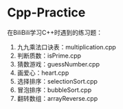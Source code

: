 # Cpp-Practice
在BiliBili学习C++时遇到的练习题：    
01. 九九乘法口诀表：multiplication.cpp  
02. 判断质数：isPrime.cpp  
03. 猜数游戏：guessNumber.cpp  
04. 画爱心：heart.cpp 
05. 选择排序：selectionSort.cpp  
06. 冒泡排序：bubbleSort.cpp  
07. 翻转数组：arrayReverse.cpp  
